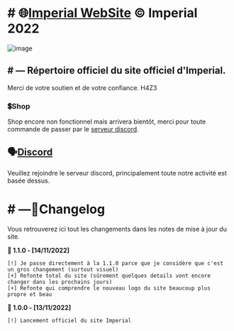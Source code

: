 # # 🌐[Imperial WebSite](https://h4z3back.github.io/site)    © Imperial 2022
![image](https://user-images.githubusercontent.com/116312086/201545586-7287edf7-d78e-42b6-ad42-bd9eec995c50.png)
## # — Répertoire officiel du site officiel d'Imperial.
Merci de votre soutien et de votre confiance.
H4Z3

### 💲Shop

Shop encore non fonctionnel mais arrivera bientôt, merci pour toute commande de passer par le [serveur discord](https://discord.com/invite/RSCzZ3swn7).

## 🗣️[Discord](https://discord.com/invite/RSCzZ3swn7)

Veuillez rejoindre le serveur discord, principalement toute notre activité est basée dessus.

# # —📜Changelog

Vous retrouverez ici tout les changements dans les notes de mise à jour du site.

**📂 1.1.0 - [14/11/2022]**
```
[!] Je passe directement à la 1.1.0 parce que je considère que c'est un gros changement (surtout visuel)
[+] Refonte total du site (sûrement quelques details vont encore changer dans les prochains jours)
[+] Refonte qui comprendre le nouveau logo du site beaucoup plus propre et beau
```

**📂 1.0.0 - [13/11/2022]**
```
[!] Lancement officiel du site Imperial
```
